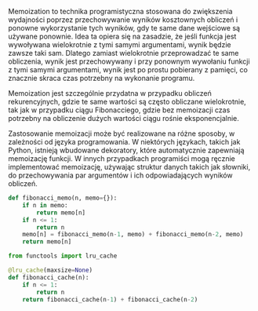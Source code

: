 Memoization to technika programistyczna stosowana do zwiększenia wydajności poprzez przechowywanie wyników kosztownych obliczeń i ponowne wykorzystanie tych wyników, 
gdy te same dane wejściowe są używane ponownie. 
Idea ta opiera się na zasadzie, że jeśli funkcja jest wywoływana wielokrotnie z tymi samymi argumentami, wynik będzie zawsze taki sam. 
Dlatego zamiast wielokrotnie przeprowadzać te same obliczenia, wynik jest przechowywany i przy ponownym wywołaniu funkcji z tymi samymi argumentami, 
wynik jest po prostu pobierany z pamięci, co znacznie skraca czas potrzebny na wykonanie programu.

Memoization jest szczególnie przydatna w przypadku obliczeń rekurencyjnych, gdzie te same wartości są często obliczane wielokrotnie, 
tak jak w przypadku ciągu Fibonacciego, gdzie bez memoizacji czas potrzebny na obliczenie dużych wartości ciągu rośnie eksponencjalnie.

Zastosowanie memoizacji może być realizowane na różne sposoby, w zależności od języka programowania. W niektórych językach, takich jak Python, 
istnieją wbudowane dekoratory, które automatycznie zapewniają memoizację funkcji. 
W innych przypadkach programiści mogą ręcznie implementować memoizację, używając struktur danych takich jak słowniki, 
do przechowywania par argumentów i ich odpowiadających wyników obliczeń.


```python
def fibonacci_memo(n, memo={}):
    if n in memo:
        return memo[n]
    if n <= 1:
        return n
    memo[n] = fibonacci_memo(n-1, memo) + fibonacci_memo(n-2, memo)
    return memo[n]
```


```python
from functools import lru_cache

@lru_cache(maxsize=None)
def fibonacci_cache(n):
    if n <= 1:
        return n
    return fibonacci_cache(n-1) + fibonacci_cache(n-2)
```